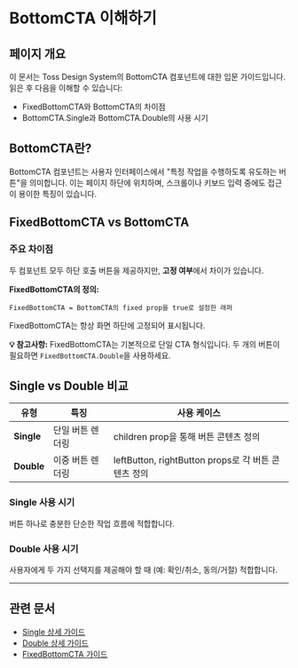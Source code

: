 # BottomCTA 이해하기

## 페이지 개요

이 문서는 Toss Design System의 BottomCTA 컴포넌트에 대한 입문 가이드입니다. 읽은 후 다음을 이해할 수 있습니다:

- FixedBottomCTA와 BottomCTA의 차이점
- BottomCTA.Single과 BottomCTA.Double의 사용 시기

## BottomCTA란?

BottomCTA 컴포넌트는 사용자 인터페이스에서 "특정 작업을 수행하도록 유도하는 버튼"을 의미합니다. 이는 페이지 하단에 위치하며, 스크롤이나 키보드 입력 중에도 접근이 용이한 특징이 있습니다.

## FixedBottomCTA vs BottomCTA

### 주요 차이점

두 컴포넌트 모두 하단 호출 버튼을 제공하지만, **고정 여부**에서 차이가 있습니다.

**FixedBottomCTA의 정의:**
```
FixedBottomCTA = BottomCTA의 fixed prop을 true로 설정한 래퍼
```

FixedBottomCTA는 항상 화면 하단에 고정되어 표시됩니다.

**💡 참고사항:** FixedBottomCTA는 기본적으로 단일 CTA 형식입니다. 두 개의 버튼이 필요하면 `FixedBottomCTA.Double`을 사용하세요.

## Single vs Double 비교

| 유형 | 특징 | 사용 케이스 |
|------|------|----------|
| **Single** | 단일 버튼 렌더링 | children prop을 통해 버튼 콘텐츠 정의 |
| **Double** | 이중 버튼 렌더링 | leftButton, rightButton props로 각 버튼 콘텐츠 정의 |

### Single 사용 시기
버튼 하나로 충분한 단순한 작업 흐름에 적합합니다.

### Double 사용 시기
사용자에게 두 가지 선택지를 제공해야 할 때 (예: 확인/취소, 동의/거절) 적합합니다.

---

## 관련 문서
- [Single 상세 가이드](/tds-mobile/components/BottomCTA/Single/)
- [Double 상세 가이드](/tds-mobile/components/BottomCTA/Double/)
- [FixedBottomCTA 가이드](/tds-mobile/components/BottomCTA/fixed-bottom-cta/)
